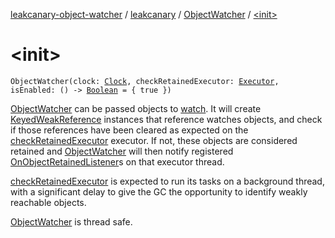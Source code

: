 [leakcanary-object-watcher](../../index.md) / [leakcanary](../index.md) / [ObjectWatcher](index.md) / [&lt;init&gt;](./-init-.md)

# &lt;init&gt;

`ObjectWatcher(clock: `[`Clock`](../-clock/index.md)`, checkRetainedExecutor: `[`Executor`](https://docs.oracle.com/javase/6/docs/api/java/util/concurrent/Executor.html)`, isEnabled: () -> `[`Boolean`](https://kotlinlang.org/api/latest/jvm/stdlib/kotlin/-boolean/index.html)` = { true })`

[ObjectWatcher](index.md) can be passed objects to [watch](watch.md). It will create [KeyedWeakReference](../-keyed-weak-reference/index.md) instances
that reference watches objects, and check if those references have been cleared as expected on
the [checkRetainedExecutor](#) executor. If not, these objects are considered retained and
[ObjectWatcher](index.md) will then notify registered [OnObjectRetainedListener](../-on-object-retained-listener/index.md)s on that executor thread.

[checkRetainedExecutor](#) is expected to run its tasks on a background thread, with a significant
delay to give the GC the opportunity to identify weakly reachable objects.

[ObjectWatcher](index.md) is thread safe.

